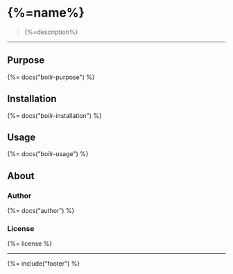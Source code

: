 # {%=name%}

> {%=description%}

---

## Purpose
{%= docs("boilr-purpose") %}

## Installation
{%= docs("boilr-installation") %}

## Usage
{%= docs("boilr-usage") %}

## About

<!-- ### Related projects -->
<!-- {%= docs("related") %} -->

### Author
{%= docs("author") %}

### License
{%= license %}

***

{%= include("footer") %}